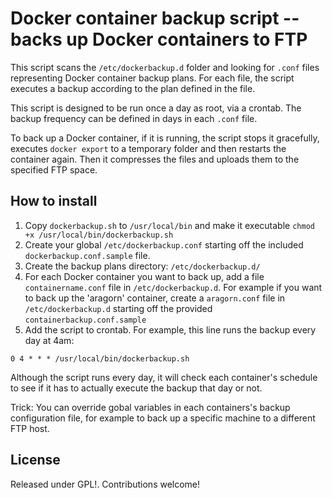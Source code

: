 # Docker container backup script -- backs up Docker containers to FTP

This script scans the `/etc/dockerbackup.d` folder and looking for `.conf` files representing Docker container backup plans. For each file, the script executes a backup according to the plan defined in the file. 

This script is designed to be run once a day as root, via a crontab. The backup frequency can be defined in days in each `.conf` file.

To back up a Docker container, if it is running, the script stops it gracefully, executes `docker export` to a temporary folder and then restarts the container again. Then it compresses the files and uploads them to the specified FTP space.

## How to install

1. Copy `dockerbackup.sh` to `/usr/local/bin` and make it executable `chmod +x /usr/local/bin/dockerbackup.sh` 
2. Create your global `/etc/dockerbackup.conf` starting off the included `dockerbackup.conf.sample` file.
3. Create the backup plans directory: `/etc/dockerbackup.d/`
3. For each Docker container you want to back up, add a file `containername.conf` file in `/etc/dockerbackup.d`. For example if you want to back up the 'aragorn' container, create a `aragorn.conf` file in `/etc/dockerbackup.d` starting off the provided `containerbackup.conf.sample`
4. Add the script to crontab. For example, this line runs the backup every day at 4am:

```
0 4 * * * /usr/local/bin/dockerbackup.sh
```
Although the script runs every day, it will check each container's schedule to see if it has to actually execute the backup that day or not.

Trick: You can override gobal variables in each containers's backup configuration file, for example to back up a specific machine to a different FTP host.


## License

Released under GPL!. Contributions welcome!

